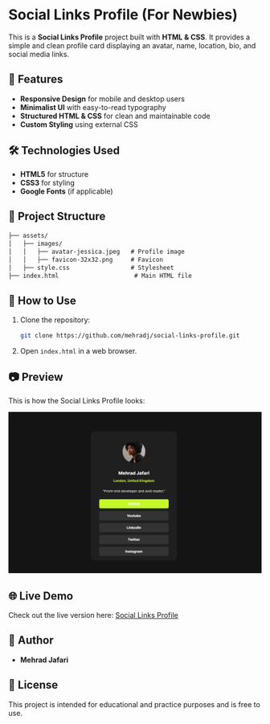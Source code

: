 # Social Links Profile (For Newbies)

This is a **Social Links Profile** project built with **HTML & CSS**. It provides a simple and clean profile card displaying an avatar, name, location, bio, and social media links.

## 📌 Features
- **Responsive Design** for mobile and desktop users
- **Minimalist UI** with easy-to-read typography
- **Structured HTML & CSS** for clean and maintainable code
- **Custom Styling** using external CSS

## 🛠 Technologies Used
- **HTML5** for structure
- **CSS3** for styling
- **Google Fonts** (if applicable)

## 📁 Project Structure
```
├── assets/
│   ├── images/
│   │   ├── avatar-jessica.jpeg   # Profile image
│   │   ├── favicon-32x32.png     # Favicon
│   ├── style.css                 # Stylesheet
├── index.html                     # Main HTML file
```

## 🚀 How to Use
1. Clone the repository:
   ```sh
   git clone https://github.com/mehradj/social-links-profile.git
   ```
2. Open `index.html` in a web browser.

## 📷 Preview
This is how the Social Links Profile looks:

![Social Links Profile](assets/images/preview.png)

## 🌐 Live Demo
Check out the live version here: [Social Links Profile](https://mehradj.github.io/social-links-profile/)

## 📝 Author
- **Mehrad Jafari**

## 📜 License
This project is intended for educational and practice purposes and is free to use.

